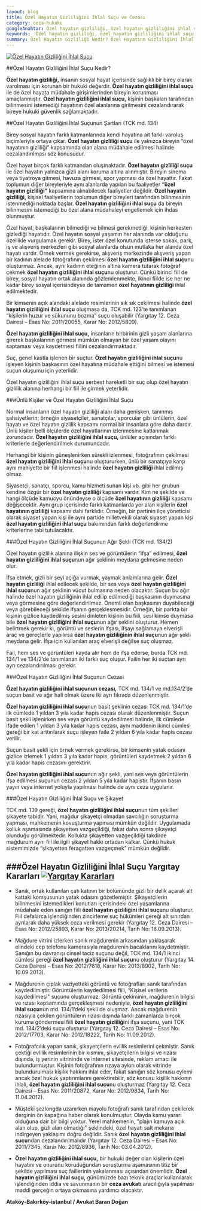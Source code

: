 ```yaml
---
layout: blog
title: Özel Hayatın Gizliliğini İhlal Suçu ve Cezası
category: ceza-hukuku
googleAnahtar: Özel hayatın gizliliği, özel hayatın gizliliğini ihlal suçu cezası, ceza avukatı, avukat, ağır ceza avukatı, bakırköy avukat, ataköy avukat, istanbul avukat
keywords:  Özel hayatın gizliliği, özel hayatın gizliliğini ihlal suçu cezası, ceza avukatı, avukat, ağır ceza avukatı, bakırköy avukat, ataköy avukat, istanbul avukat
summary: Özel Hayatın Gizliliği Nedir? Özel Hayatınn Gizliliğini İhlal Suçu, Özel Hayatın Gizliliğini İfşa Suçu, Özel Hayatın Gizliliğini İhlal Suçunun Cezası, Özel Hayatınn Gizliliğini İhlal Suçu Şikayet Süresi, Özel Hayatınn Gizliliğini İhlal Suçu Yargıtay Kararları
---
```



[![Özel Hayatın Gizliliğini İhlal Suçu](http://i.hizliresim.com/Gk6jR6.jpg)](https://hizliresim.com/Gk6jR6 "Özel Hayatın Gizliliği")


##Özel Hayatın Gizliliğini İhlal Suçu Nedir?


**Özel hayatın gizliliği,** insanın sosyal hayat içerisinde sağlıklı bir birey olarak varolması için korunan bir hukuki değerdir. **Özel hayatın gizliliğini ihlal suçu** ile de özel hayata müdahale girişimlerinden bireyin korunması amaçlanmıştır. **Özel hayatın gizliliğini ihlal suçu,** kişinin başkaları tarafından bilinmesini istemediği hayatının özel alanlarına girilmesini cezalandırarak bireye hukuki güvenlik sağlamaktadır.

##Özel Hayatın Gizliliğini İhlal Suçunun Şartları (TCK md. 134)

Birey sosyal hayatın farklı katmanlarında kendi hayatına ait farklı varoluş biçimleriyle ortaya çıkar. **Özel hayatın gizliliği suçu** ile yalnızca bireyin “özel hayatının gizliliği” kapsamında olan alana müdahale edilmesi halinde cezalandırılması söz konusudur. 

Özel hayat birçok farklı katmandan oluşmaktadır. **Özel hayatın gizliliği suçu** ile özel hayatın yalnızca gizli alanı koruma altına alınmıştır. Bireyin sinema veya tiyatroya gitmesi, havuza girmesi, spor yapması da özel hayattır. Fakat toplumun diğer bireyleriyle aynı alanlarda yapılan bu faaliyetler **“özel hayatın gizliliği”** kapsamına alınabilecek faaliyetler değildir. **Özel hayatın gizliliği,** kişisel faaliyetlerin toplumun diğer bireyleri tarafından bilinmesinin istenmediği noktada başlar. **Özel hayatın gizliliğini ihlal suçu** da bireyin bilinmesini istemediği bu özel alana müdahaleyi engellemek için ihdas olunmuştur.

Özel hayat, başkalarının bilmediği ve bilmesi gerekmediği,  kişinin herkesten gizlediği hayatıdır. Özel hayatın sosyal yaşamın her alanında var olduğunu özellikle vurgulamak gerekir. Birey, ister özel konutunda isterse sokak, park, iş ve alışveriş merkezleri gibi sosyal alanlarda olsun mutlaka her alanda özel hayatı vardır. Örnek vermek gerekirse, alışveriş merkezinde alışveriş yapan bir kadının alelade fotoğrafının çekilmesi **özel hayatın gizliliğini ihlal suçu**nu oluşturmaz. Ancak, aynı kadının eteğinin altına kamera tutarak fotoğraf çekmek **özel hayatın gizliliğini ihlal suçu**nu oluşturur. Çünkü birinci fiil de birey, sosyal hayatın ortak alanında gözlemlenmekte, ikinci fiilde ise her ne kadar birey sosyal içerisindeyse de tamamen **özel hayatının gizliliği** ihlal edilmektedir.

Bir kimsenin açık alandaki alelade resimlerinin sık sık çekilmesi halinde **özel hayatın gizliliğini ihlal suçu** oluşmasa da, TCK md. 123’te tanımlanan “kişilerin huzur ve sükununu bozma” suçu oluşabilir (Yargıtay 12. Ceza Dairesi – Esas No: 2011/20055, Karar No: 2012/5809).

**Özel hayatın gizliliğini ihlal suçu,** insanların birbirinin gizli yaşam alanlarına girerek başkalarının görmesi mümkün olmayan bir özel yaşam olayını saptaması veya kaydetmesi fiilini cezalandırmaktadır.

Suç, genel kastla işlenen bir suçtur. **Özel hayatın gizliliğini ihlal suçu**nu işleyen kişinin başkasının özel hayatına müdahale ettiğini bilmesi ve istemesi suçun oluşumu için yeterlidir.

Özel hayatın gizliliğini ihlal suçu serbest hareketli bir suç olup özel hayatın gizlilik alanına herhangi bir fiil ile girmek yeterlidir.

###Ünlü Kişiler ve Özel Hayatın Gizliliğini İhlal Suçu

Normal insanların özel hayatın gizliliği alanı daha genişken, tanınmış şahsiyetlerin; örneğin siyasetçiler, sanatçılar, sporcular gibi ünlülerin, özel hayatı ve özel hayatın gizlilik kapsamı normal bir insanlara göre daha dardır. Ünlü kişiler belli ölçülerde özel hayatlarının izlenmesine katlanmak zorundadır. **Özel hayatın gizliliğini ihlal suçu,** ünlüler açısından farklı kriterlerle değerlendirilmek durumundadır.

Herhangi bir kişinin güneşlenirken sürekli izlenmesi, fotoğrafının çekilmesi **özel hayatın gizliliğini ihlal suçu**nu oluştururken, ünlü bir sanatçıya karşı aynı mahiyette bir fiil işlenmesi halinde **özel hayatın gizliliği** ihlal edilmiş olmaz.

Siyasetçi, sanatçı, sporcu, kamu hizmeti sunan kişi vb. gibi her grubun kendine özgür bir **özel hayatın gizliliği** kapsamı vardır. Kim ne şekilde ve hangi ölçüde kamuoyu önündeyse o ölçüde **özel hayatının gizliliği** kapsamı değişecektir. Aynı grup içerisinde farklı katmanlarda yer alan kişilerin **özel hayatının gizliliği** kapsamı dahi farklıdır. Örneğin, bir partinin ilçe yöneticisi olarak siyaset yapan kişi ile aynı partide milletvekili olarak siyaset yapan kişi **özel hayatın gizliliğini ihlal suçu** bakımından farklı değerlendirme kriterlerine tabi tutulacaktır.

###Özel Hayatın Gizliliğini İhlal Suçunun Ağır Şekli (TCK md. 134/2)

Özel hayatın gizlilik alanına ilişkin ses ve görüntülerin “ifşa” edilmesi, **özel hayatın gizliliğini ihlal suçu**nun ağır şeklinin meydana gelmesine neden olur.

İfşa etmek, gizli bir şeyi açığa vurmak, yaymak anlamlarına gelir. **Özel hayatın gizliliği** ihlal edilecek şekilde, bir ses veya **özel hayatın gizliliğini ihlal suçu**nun ağır şeklinin vücut bulmasına neden olacaktır. Suçun bu ağır halinde özel hayatın gizliliğinin ihlal edilip edilmediği başkasının duymasına veya görmesine göre değerlendirilmez. Önemli olan başkasının duyabileceği veya görebileceği şekilde ifşanın gerçekleşmesidir. Örneğin, bir parkta bir kişinin gizlice kaydedilmiş sesini dinleten kişinin bu fiili, sesi kimse duymasa bile **özel hayatın gizliliğini ihlal suçu**nun ağır şeklini oluşturur.
Hemen belirtmek gerekir ki, görüntü ve seslerin ifşası, ifşayı sağlamaya elverişli araç ve gereçlerle yapılırsa **özel hayatın gizliliğinin ihlal suçu**nun ağır şekli meydana gelir. İfşa için kullanılan araç elverişli değilse suç oluşmaz.

Fail, hem ses ve görüntüleri kayda alır hem de ifşa ederse, burda TCK md. 134/1 ve 134/2’de tanımlanan iki farklı suç oluşur.  Failin her iki suçtan ayrı ayrı cezalandırılması gerekir.

###Özel Hayatın Gizliliğini İhlal Suçunun Cezası

**Özel hayatın gizliliğini ihlal suçunun cezası,** TCK md. 134/1 ve md.134/2’de suçun basit ve ağır hali olmak üzere iki ayrı fıkrada düzenlenmiştir.

**Özel hayatın gizliliğini ihlal suçu**nun basit şeklinin cezası TCK md. 134/1’de ilk cümlede 1 yıldan 3 yıla kadar hapis cezası olarak düzenlenmiştir. Suçun basit şekli işlenirken ses veya görüntü kaydedilmesi halinde, ilk cümlede ifade edilen 1 yıldan 3 yıla kadar hapis cezası, aynı maddenin ikinci cümlesi gereği bir kat arttırılarak  suçu işleyen faile 2 yıldan 6 yıla kadar hapis cezası verilir. 

Suçun basit şekli için örnek vermek gerekirse, bir kimsenin yatak odasını gizlice izlemek 1 yıldan 3 yıla kadar hapis, görüntüleri kaydetmek 2 yıldan 6 yıla kadar hapis cezasını gerektirir.

**Özel hayatın gizliliğini ihlal suçu**nun ağır şekli, yani ses veya görüntülerin ifşa edilmesi suçunun cezası 2 yıldan 5 yıla kadar hapistir. İfşanın basın yayın veya internet yoluyla yapılması halinde de aynı ceza uygulanır.

###Özel Hayatın Gizliliğini İhlal Suçu ve Şikayet

TCK md. 139 gereği, **özel hayatın gizliliğini ihlal suçu**nun tüm şekilleri şikayete tabidir. Yani, mağdur şikayetçi olmadan savcılığın soruşturma yapması, mahkemenin kovuşturma yapması mümkün değildir. 
Uygulamada kolluk aşamasında şikayetten vazgeçildiği, fakat daha sonra şikayetçi olunduğu görülmektedir. Kollukta şikayetten vazgeçildiği takdirde mağdurum aynı fiil ile ilgili şikayet hakkı ortadan kalkar. Çünkü hukuk sistemimizde “şikayetten feragatten vazgeçmek” mümkün değildir. 

###Özel Hayatın Gizliliğini İhlal Suçu Yargıtay Kararları [![Yargıtay Kararları](http://i.hizliresim.com/zV8zNY.jpg)](https://hizliresim.com/zV8zNY "Özel Hayatın Gizliliği Suçu Yargıtay Kararları")
---

* Sanık, ortak kullanılan çatı katının bir bölümünde gizli bir delik açarak alt kattaki komşusunun yatak odasını gözetlemiştir. Şikayetçilerin bilinmesini istemedikleri konutları içerisindeki özel yaşamlarına müdahale eden sanığın fiili **özel hayatın gizliliğini ihlal suçu**nu oluşturur. Fiil defalarca işlendiğinden zincirleme suç hükümleri gereği alt sınırdan ayrılarak daha yüksek ceza verilmesi gerekir (Yargıtay 12. Ceza Dairesi – Esas No: 2012/25893, Karar No: 2013/20214, Tarih No: 16.09.2013).

* Mağdure vitrini izlerken sanık mağdurenin arkasından yaklaşarak elindeki cep telefonu kamerasıyla mağdurenin bacaklarını kaydetmiştir. Sanığın bu davranışı cinsel taciz suçunu değil, TCK md. 134/1 ikinci cümlesi gereği **özel hayatın gizliliğini ihlal suçu**nu oluşturur (Yargıtay 14. Ceza Dairesi – Esas No: 2012/7618, Karar No: 2013/8902, Tarih No: 10.09.2013).

* Mağdurenin çıplak vaziyetteki görüntü ve fotoğrafları sanık tarafından kaydedilmiştir. Görüntülerin kaydedilmesi fiili,  “Kişisel verilerin kaydedilmesi" suçunu oluşturmaz. Görüntü çekiminin, mağdurenin bilgisi ve rızası kapsamında gerçekleşmesi nedeniyle, **özel hayatın gizliliğini ihlal suçu**nun md. 134/1’deki şekli de oluşmaz. Ancak mağdurenin rızasıyla çekilen görüntülerin rızası dışında farklı zamanlarda birçok kuruma göndermesi fiili **özel hayatın gizliliği**ni ifşa suçunu, yani TCK md. 134/2’deki suçu oluşturur (Yargıtay 12. Ceza Dairesi – Esas No: 2012/17703, Karar No: 2012/18222, Tarih No: 11.09.2012).

* Fotoğrafcılık yapan sanık, şikayetçilerin evlilik resimlerini çekmiştir. Sanık çektiği evlilik resimlerinin bir kısmını, şikayetçilerin bilgisi ve rızası dışında, iş yerinin vitrininde ve internet sitesinde, reklam amacı ile bulundurmuştur. Kişinin fotoğrafının rızaya aykırı olarak vitrinde bulundurulması kişilik hakkını ihlal eder, fakat sanığın söz konusu eylemi ancak özel hukuk yaptırımlarını gerektirebilir, söz konusu kişilik hakkının ihlali, **özel hayatın gizliliğini ihlal suçu**nu oluşturmaz (Yargıtay 12. Ceza Dairesi – Esas No: 2011/20872, Karar No: 2012/9834, Tarih No: 11.04.2012).

* Müşteki şezlongda uzanırken mayolu fotoğrafı sanık tarafından çekilerek derginin ön kapağına haber olarak konulmuştur. Olayda kamu yararı olduğuna dair bir bilgi yoktur. Yerel mahkemenin, "plajın kamuya açık alan olup, gizli alan olmadığı" şeklindeki, özel hayatı salt mekana indirgeyen yaklaşımı doğru değildir. Sanık **özel hayatın gizliliğini ihlal suçu**ndan cezalandırılmalıdır (Yargıtay 12. Ceza Dairesi – Esas No: 2011/7345, Karar No: 2012/8936, Tarih No: 03.04.2012).

* **Özel hayatın gizliliğini ihlal suçu,** bir hukuki değer olan kişilerin özel hayatını ve onurunu koruduğundan soruşturma aşamasının titiz bir şekilde yapılması suç faillerinin yakalanması açısından önemlidir. **Özel hayatın gizliliğini ihlal suçu,** günümüzde bazı teknik araçlar kullanılarak işlendiğinden iddia ve savunmanın bir **ceza avukatı** aracılığıyla yapılması maddi gerçeğin ortaya çıkmasına yardımcı olacaktır.

**Ataköy-Bakırköy-istanbul / Avukat Baran Doğan**
